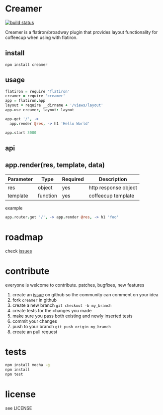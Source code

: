 # Creamer

[![build status](https://secure.travis-ci.org/twilson63/creamer.png)](http://travis-ci.org/twilson63/creamer)


Creamer is a flatiron/broadway plugin that provides layout functionality for
coffeecup when using with flatiron.

## install

`npm install creamer`

## usage

``` coffeescript
flatiron = require 'flatiron'
creamer = require 'creamer'
app = flatiron.app
layout = require __dirname + '/views/layout'
app.use creamer, layout: layout

app.get '/', ->
  app.render @res, -> h1 'Hello World'

app.start 3000
```

## api

## app.render(res, template, data)

Parameter  |  Type    | Required    |  Description
-----------|----------|-------------|-------------
res        | object   | yes         | http response object
template   | function | yes         | coffeecup template

example

``` coffeescript
app.router.get '/', -> app.render @res, -> h1 'foo'
```

# roadmap

check [issues][1]

# contribute

everyone is welcome to contribute. patches, bugfixes, new features

1. create an [issue][1] on github so the community can comment on your idea
2. fork `creamer` in github
3. create a new branch `git checkout -b my_branch`
4. create tests for the changes you made
5. make sure you pass both existing and newly inserted tests
6. commit your changes
7. push to your branch `git push origin my_branch`
8. create an pull request

# tests

``` sh
npm install mocha -g
npm install
npm test

```

# license

see LICENSE

[1]: http://github.com/twilson63/creamer/issues